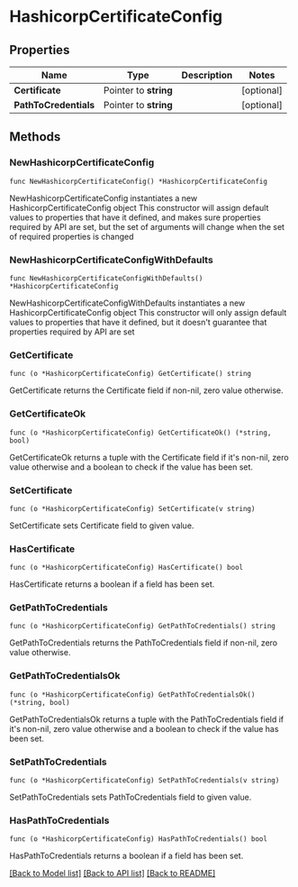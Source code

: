 # HashicorpCertificateConfig

## Properties

Name | Type | Description | Notes
------------ | ------------- | ------------- | -------------
**Certificate** | Pointer to **string** |  | [optional] 
**PathToCredentials** | Pointer to **string** |  | [optional] 

## Methods

### NewHashicorpCertificateConfig

`func NewHashicorpCertificateConfig() *HashicorpCertificateConfig`

NewHashicorpCertificateConfig instantiates a new HashicorpCertificateConfig object
This constructor will assign default values to properties that have it defined,
and makes sure properties required by API are set, but the set of arguments
will change when the set of required properties is changed

### NewHashicorpCertificateConfigWithDefaults

`func NewHashicorpCertificateConfigWithDefaults() *HashicorpCertificateConfig`

NewHashicorpCertificateConfigWithDefaults instantiates a new HashicorpCertificateConfig object
This constructor will only assign default values to properties that have it defined,
but it doesn't guarantee that properties required by API are set

### GetCertificate

`func (o *HashicorpCertificateConfig) GetCertificate() string`

GetCertificate returns the Certificate field if non-nil, zero value otherwise.

### GetCertificateOk

`func (o *HashicorpCertificateConfig) GetCertificateOk() (*string, bool)`

GetCertificateOk returns a tuple with the Certificate field if it's non-nil, zero value otherwise
and a boolean to check if the value has been set.

### SetCertificate

`func (o *HashicorpCertificateConfig) SetCertificate(v string)`

SetCertificate sets Certificate field to given value.

### HasCertificate

`func (o *HashicorpCertificateConfig) HasCertificate() bool`

HasCertificate returns a boolean if a field has been set.

### GetPathToCredentials

`func (o *HashicorpCertificateConfig) GetPathToCredentials() string`

GetPathToCredentials returns the PathToCredentials field if non-nil, zero value otherwise.

### GetPathToCredentialsOk

`func (o *HashicorpCertificateConfig) GetPathToCredentialsOk() (*string, bool)`

GetPathToCredentialsOk returns a tuple with the PathToCredentials field if it's non-nil, zero value otherwise
and a boolean to check if the value has been set.

### SetPathToCredentials

`func (o *HashicorpCertificateConfig) SetPathToCredentials(v string)`

SetPathToCredentials sets PathToCredentials field to given value.

### HasPathToCredentials

`func (o *HashicorpCertificateConfig) HasPathToCredentials() bool`

HasPathToCredentials returns a boolean if a field has been set.


[[Back to Model list]](../README.md#documentation-for-models) [[Back to API list]](../README.md#documentation-for-api-endpoints) [[Back to README]](../README.md)


